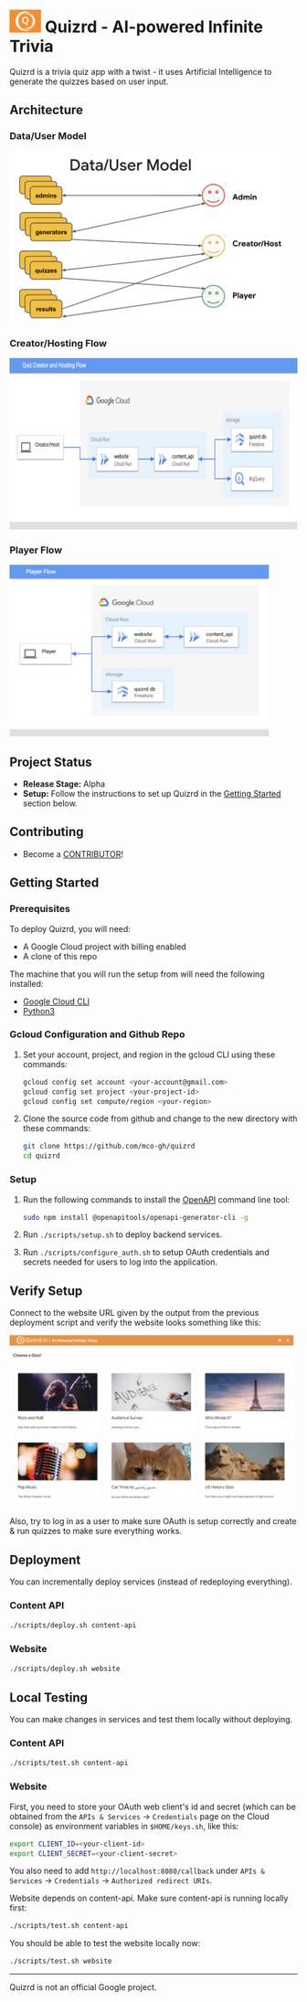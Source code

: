# <img src="website/static/logo.png" height="40"> Quizrd - AI-powered Infinite Trivia

Quizrd is a trivia quiz app with a twist - it uses Artificial Intelligence to generate the quizzes based on user input.


## Architecture

### Data/User Model
<img src="website/static/datauser.png" height="300">

### Creator/Hosting Flow
<img src="website/static/creator.png" height="300">

### Player Flow
<img src="website/static/player.png" height="300">

## Project Status

* **Release Stage:** Alpha
* **Setup:** Follow the instructions to set up Quizrd in the [Getting Started](#getting-started) section below.

## Contributing

* Become a [CONTRIBUTOR](./CONTRIBUTING.md)!

## Getting Started

### Prerequisites

To deploy Quizrd, you will need:
<!-- * 3 Google Cloud projects (ops, stage, prod) with billing enabled on each) -->
* A Google Cloud project with billing enabled
* A clone of this repo

The machine that you will run the setup from will need the following installed:
<!-- * [Terraform](https://learn.hashicorp.com/tutorials/terraform/install-cli) -->
* [Google Cloud CLI](https://cloud.google.com/sdk/docs/install)
* [Python3](https://www.python.org/downloads)

### Gcloud Configuration and Github Repo

1. Set your account, project, and region in the gcloud CLI using these commands:

    ```bash
    gcloud config set account <your-account@gmail.com>
    gcloud config set project <your-project-id>
    gcloud config set compute/region <your-region>
    ```

1. Clone the source code from github and change to the new directory with these commands:

    ```bash
    git clone https://github.com/mco-gh/quizrd
    cd quizrd
    ```

### Setup

1. Run the following commands to install the [OpenAPI](https://www.openapis.org) command line tool:

    ```bash
    sudo npm install @openapitools/openapi-generator-cli -g
    ```

1. Run `./scripts/setup.sh` to deploy backend services.

1. Run `./scripts/configure_auth.sh` to setup OAuth credentials and secrets
   needed for users to log into the application.

## Verify Setup

Connect to the website URL given by the output from the previous deployment script and
verify the website looks something like this:

<img src="website/static/website.png" height="300">

Also, try to log in as a user to make sure OAuth is setup correctly and create &
run quizzes to make sure everything works.

## Deployment

You can incrementally deploy services (instead of redeploying everything).

### Content API

```bash
./scripts/deploy.sh content-api
```

### Website

```bash
./scripts/deploy.sh website
```

## Local Testing

You can make changes in services and test them locally without deploying.

### Content API

```bash
./scripts/test.sh content-api
```

### Website

First, you need to store your OAuth web client's id and secret (which
can be obtained from the `APIs & Services` -> `Credentials` page on the Cloud
console) as environment variables in `$HOME/keys.sh`, like this:

```bash
export CLIENT_ID=<your-client-id>
export CLIENT_SECRET=<your-client-secret>
```

You also need to add `http://localhost:8080/callback` under `APIs & Services` ->
`Credentials` -> `Authorized redirect URIs`.

Website depends on content-api. Make sure content-api is running locally first:

```bash
./scripts/test.sh content-api
```

You should be able to test the website locally now:

```bash
./scripts/test.sh website
```

---

Quizrd is not an official Google project.
